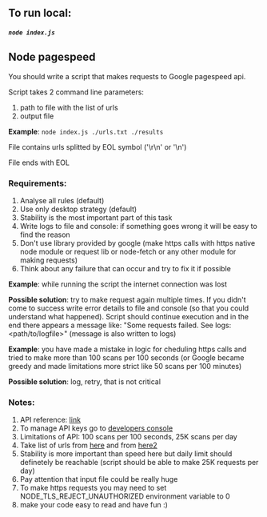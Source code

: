 ## To run local:

##### `node index.js`

## Node pagespeed

You should write a script that makes requests to Google pagespeed api.

Script takes 2 command line parameters:

1. path to file with the list of urls
2. output file

**Example**: `node index.js ./urls.txt ./results`


File contains urls splitted by EOL symbol ('\r\n' or '\n')

File ends with EOL


### Requirements:

1. Analyse all rules (default)
1. Use only desktop strategy (default)
1. Stability is the most important part of this task
1. Write logs to file and console: if something goes wrong it will be easy to find the reason
1. Don't use library provided by google (make https calls with https native node module or request lib or node-fetch or any other module for making requests)
1. Think about any failure that can occur and try to fix it if possible

**Example**: while running the script the internet connection was lost

**Possible solution**: try to make request again multiple times. If you didn't come to success write error details to file and console (so that you could understand what happened). Script should continue execution and in the end there appears a message like: "Some requests failed. See logs: <path/to/logfile>" (message is also written to logs)


**Example**: you have made a mistake in logic for cheduling https calls and tried to make more than 100 scans per 100 seconds (or Google became greedy and made limitations more strict like 50 scans per 100 minutes)

**Possible solution**: log, retry, that is not critical

### Notes:

1. API reference: [link](https://developers.google.com/speed/docs/insights/v4/reference)
1. To manage API keys go to [developers console](https://console.developers.google.com/apis/credentials)
1. Limitations of API: 100 scans per 100 seconds, 25K scans per day
1. Take list of urls from [here](http://www.biglistofwebsites.com/) and from [here2](https://www.dropbox.com/s/hlb9mii2de1inmi/URL-list-for-testing.csv?dl=0)
1. Stability is more important than speed here but daily limit should definetely be reachable (script should be able to make 25K requests per day)
1. Pay attention that input file could be really huge
1. To make https requests you may need to set NODE_TLS_REJECT_UNAUTHORIZED environment variable to 0
1. make your code easy to read and have fun :)